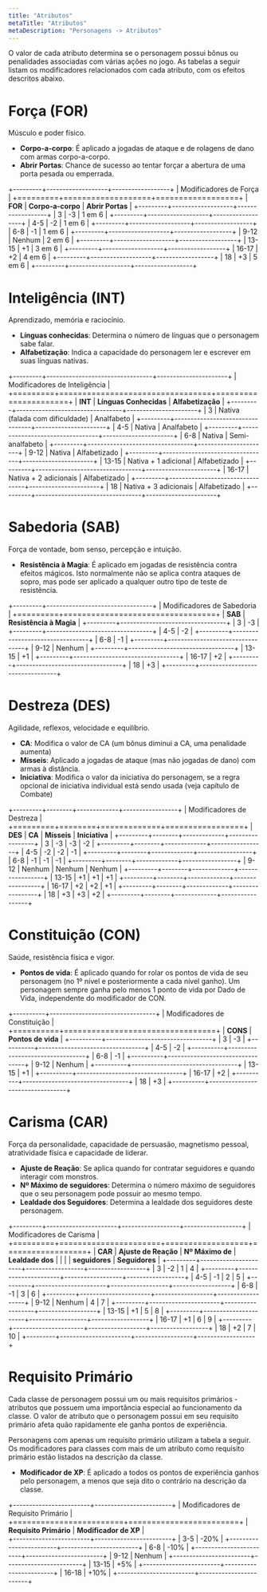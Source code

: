 ```yaml
---
title: "Atributos"
metaTitle: "Atributos"
metaDescription: "Personagens -> Atributos"
---
```


O valor de cada atributo determina se o personagem possui bônus ou penalidades associadas com várias ações no jogo. As tabelas a seguir listam os modificadores relacionados com cada atributo, com os efeitos descritos abaixo.

# Força (FOR)
Músculo e poder físico.
* **Corpo-a-corpo**: É aplicado a jogadas de ataque e de rolagens de dano com armas corpo-a-corpo.
* **Abrir Portas**: Chance de sucesso ao tentar forçar a abertura de uma porta pesada ou emperrada.

+---------+-------------------+------------------+
| Modificadores de Força                         |
+=========+===================+==================+
| **FOR** | **Corpo-a-corpo** | **Abrir Portas** |
+---------+-------------------+------------------+
|  3      | -3                | 1 em 6           |
+---------+-------------------+------------------+
|  4-5    | -2                | 1 em 6           |
+---------+-------------------+------------------+
|  6-8    | -1                | 1 em 6           |
+---------+-------------------+------------------+
|  9-12   | Nenhum            | 2 em 6           |
+---------+-------------------+------------------+
|  13-15  | +1                | 3 em 6           |
+---------+-------------------+------------------+
|  16-17  | +2                | 4 em 6           |
+---------+-------------------+------------------+
|  18     | +3                | 5 em 6           |
+---------+-------------------+------------------+

# Inteligência (INT)
Aprendizado, memória e raciocínio. 
* **Línguas conhecidas**: Determina o número de línguas que o personagem sabe falar.
* **Alfabetização**: Indica a capacidade do personagem ler e escrever em suas línguas nativas. 

+---------+---------------------------------+----------------------+
| Modificadores de Inteligência                                    |
+=========+=================================+======================+
| **INT** | **Línguas Conhecidas**          | **Alfabetização**    |
+---------+---------------------------------+----------------------+
|  3      | Nativa (falada com dificuldade) | Analfabeto           |
+---------+---------------------------------+----------------------+
|  4-5    | Nativa                          | Analfabeto           |
+---------+---------------------------------+----------------------+
|  6-8    | Nativa                          | Semi-analfabeto      |
+---------+---------------------------------+----------------------+
|  9-12   | Nativa                          | Alfabetizado         |
+---------+---------------------------------+----------------------+
|  13-15  | Nativa + 1 adicional            | Alfabetizado         |
+---------+---------------------------------+----------------------+
|  16-17  | Nativa + 2 adicionais           | Alfabetizado         |
+---------+---------------------------------+----------------------+
|  18     | Nativa + 3 adicionais           | Alfabetizado         |
+---------+---------------------------------+----------------------+

# Sabedoria (SAB)
Força de vontade, bom senso, percepção e intuição. 

* **Resistência à Magia**: É aplicado em jogadas de resistência contra efeitos mágicos. Isto normalmente não se aplica contra ataques de sopro, mas pode ser aplicado a qualquer outro tipo de teste de resistência. 

+---------+---------------------------------+
| Modificadores de Sabedoria                |
+=========+=================================+
| **SAB** | **Resistência à Magia**         | 
+---------+---------------------------------+
|  3      | -3                              |
+---------+---------------------------------+
|  4-5    | -2                              |
+---------+---------------------------------+
|  6-8    | -1                              |
+---------+---------------------------------+
|  9-12   | Nenhum                          |
+---------+---------------------------------+
|  13-15  | +1                              |
+---------+---------------------------------+
|  16-17  | +2                              |
+---------+---------------------------------+
|  18     | +3                              |
+---------+---------------------------------+

# Destreza (DES)
Agilidade, reflexos, velocidade e equilíbrio.
* **CA**: Modifica o valor de CA (um bônus diminui a CA, uma penalidade aumenta)
* **Mísseis**: Aplicado a jogadas de ataque (mas não jogadas de dano) com armas à distância.
* **Iniciativa**: Modifica o valor da iniciativa do personagem, se a regra opcional de iniciativa individual está sendo usada (veja capítulo de Combate)

+---------+--------+-------------+-----------------+
| Modificadores de Destreza                        |
+=========+========+=============+=================+
| **DES** | **CA** | **Mísseis** |  **Iniciativa** |
+---------+--------+-------------+-----------------+
|  3      | -3     | -3          | -2              |
+---------+--------+-------------+-----------------+
|  4-5    | -2     | -2          | -1              |
+---------+--------+-------------+-----------------+
|  6-8    | -1     | -1          | -1              |
+---------+--------+-------------+-----------------+
|  9-12   | Nenhum | Nenhum      | Nenhum          |
+---------+--------+-------------+-----------------+
|  13-15  | +1     | +1          | +1              |
+---------+--------+-------------+-----------------+
|  16-17  | +2     | +2          | +1              |
+---------+--------+-------------+-----------------+
|  18     | +3     | +3          | +2              |
+---------+--------+-------------+-----------------+

# Constituição (CON)
Saúde, resistência física e vigor.
* **Pontos de vida**: É aplicado quando for rolar os pontos de vida de seu personagem (no 1º nível e posteriormente a cada nível ganho). Um personagem sempre ganha pelo menos 1 ponto de vida por Dado de Vida, independente do modificador de CON.

+----------+---------------------------------+
| Modificadores de Constituição              |
+==========+=================================+
| **CONS** | **Pontos de vida**              | 
+----------+---------------------------------+
|  3       | -3                              |
+----------+---------------------------------+
|  4-5     | -2                              |
+----------+---------------------------------+
|  6-8     | -1                              |
+----------+---------------------------------+
|  9-12    | Nenhum                          |
+----------+---------------------------------+
|  13-15   | +1                              |
+----------+---------------------------------+
|  16-17   | +2                              |
+----------+---------------------------------+
|  18      | +3                              |
+----------+---------------------------------+

# Carisma (CAR)
Força da personalidade, capacidade de persuasão, magnetismo pessoal, atratividade física e capacidade de liderar. 
* **Ajuste de Reação**: Se aplica quando for contratar seguidores e quando interagir com monstros. 
* **Nº Máximo de seguidores**: Determina o número máximo de seguidores que o seu personagem pode possuir ao mesmo tempo.
* **Lealdade dos Seguidores**: Determina a lealdade dos seguidores deste personagem.

+---------+----------------------+------------------+------------------+
| Modificadores de Carisma                                             |
+=========+======================+==================+==================+
| **CAR** | **Ajuste de Reação** | **Nº Máximo de** | **Lealdade dos** |
|         |                      | **seguidores**   | **Seguidores**   |
+---------+----------------------+------------------+------------------+
|  3      | -2                   | 1                | 4                |
+---------+----------------------+------------------+------------------+
|  4-5    | -1                   | 2                | 5                |
+---------+----------------------+------------------+------------------+
|  6-8    | -1                   | 3                | 6                |
+---------+----------------------+------------------+------------------+
|  9-12   | Nenhum               | 4                | 7                |
+---------+----------------------+------------------+------------------+
|  13-15  | +1                   | 5                | 8                |
+---------+----------------------+------------------+------------------+
|  16-17  | +1                   | 6                | 9                |
+---------+----------------------+------------------+------------------+
|  18     | +2                   | 7                | 10               |
+---------+----------------------+------------------+------------------+

# Requisito Primário
Cada classe de personagem possui um ou mais requisitos primários - atributos que possuem uma importância especial ao funcionamento da classe. O valor de atributo que o personagem possui em seu requisito primário afeta quão rapidamente ele ganha pontos de experiência. 

Personagens com apenas um requisito primário utilizam a tabela a seguir. Os modificadores para classes com mais de um atributo como requisito primário estão listados na descrição da classe.
* **Modificador de XP**: É aplicado a todos os pontos de experiência ganhos pelo personagem, a menos que seja dito o contrário na descrição da classe. 

+------------------------+------------------------+
| Modificadores de Requisito Primário             |
+========================+========================+
| **Requisito Primário** | **Modificador de XP**  |     
+------------------------+------------------------+
|  3-5                   | -20%                   |
+------------------------+------------------------+
|  6-8                   | -10%                   |
+------------------------+------------------------+
|  9-12                  | Nenhum                 |
+------------------------+------------------------+
|  13-15                 | +5%                    |
+------------------------+------------------------+
|  16-18                 | +10%                   |
+------------------------+------------------------+
